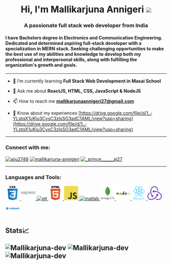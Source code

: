 <h1 align="center">Hi, I'm Mallikarjuna Annigeri <img src="https://github.com/TheDudeThatCode/TheDudeThatCode/blob/master/Assets/Hi.gif" width="28px"></h1>
<h3 align="center">A passionate full stack web developer from India</h3>
<h4>I have Bachelors degree in Electronics and Communication Engineering. Dedicated and determined aspiring full-stack developer with a specialization in MERN stack. Seeking challenging opportunities to make the best use of my abilities and knowledge to develop both my professional and interpersonal skills, along with fulfilling the organization's growth and goals.</h4>

<hr/>

- 🌱 I’m currently learning **Full Stack Web Development in Masai School**

- 💬 Ask me about **ReactJS, HTML, CSS, JavaScript & NodeJS**

- 📫 How to reach me **mallikarjunaannigeri27@gmail.com**

- 📄 Know about my experiences [https://drive.google.com/file/d/1_-YLstqX1uKlu3CysC3zlsSG3adC1AML/view?usp=sharing](https://drive.google.com/file/d/1_-YLstqX1uKlu3CysC3zlsSG3adC1AML/view?usp=sharing)

<hr/>

<h3 align="left">Connect with me:</h3>
<p align="left">
<a href="https://twitter.com/ajju2748" target="blank"><img align="center" src="https://raw.githubusercontent.com/rahuldkjain/github-profile-readme-generator/master/src/images/icons/Social/twitter.svg" alt="ajju2748" height="35" width="45" /></a>
<a href="https://linkedin.com/in/mallikarjuna-annigeri" target="blank"><img align="center" src="https://raw.githubusercontent.com/rahuldkjain/github-profile-readme-generator/master/src/images/icons/Social/linked-in-alt.svg" alt="mallikarjuna-annigeri" height="35" width="45" /></a>
<a href="https://instagram.com/_prince______aj27" target="blank"><img align="center" src="https://raw.githubusercontent.com/rahuldkjain/github-profile-readme-generator/master/src/images/icons/Social/instagram.svg" alt="_prince______aj27" height="35" width="45" /></a>
</p>

<hr/>

<h3 align="left">Languages and Tools:</h3>
<p align="left"> <a href="https://www.w3schools.com/css/" target="_blank" rel="noreferrer"> <img src="https://raw.githubusercontent.com/devicons/devicon/master/icons/css3/css3-original-wordmark.svg" alt="css3" width="45" height="45"/> </a> <a href="https://expressjs.com" target="_blank" rel="noreferrer"> <img src="https://raw.githubusercontent.com/devicons/devicon/master/icons/express/express-original-wordmark.svg" alt="express" width="45" height="45"/> </a> <a href="https://git-scm.com/" target="_blank" rel="noreferrer"> <img src="https://www.vectorlogo.zone/logos/git-scm/git-scm-icon.svg" alt="git" width="45" height="45"/> </a> <a href="https://www.w3.org/html/" target="_blank" rel="noreferrer"> <img src="https://raw.githubusercontent.com/devicons/devicon/master/icons/html5/html5-original-wordmark.svg" alt="html5" width="45" height="45"/> </a> <a href="https://developer.mozilla.org/en-US/docs/Web/JavaScript" target="_blank" rel="noreferrer"> <img src="https://raw.githubusercontent.com/devicons/devicon/master/icons/javascript/javascript-original.svg" alt="javascript" width="45" height="45"/> </a> <a href="https://www.mathworks.com/" target="_blank" rel="noreferrer"> <img src="https://upload.wikimedia.org/wikipedia/commons/2/21/Matlab_Logo.png" alt="matlab" width="45" height="45"/> </a> <a href="https://www.mongodb.com/" target="_blank" rel="noreferrer"> <img src="https://raw.githubusercontent.com/devicons/devicon/master/icons/mongodb/mongodb-original-wordmark.svg" alt="mongodb" width="45" height="45"/> </a> <a href="https://nodejs.org" target="_blank" rel="noreferrer"> <img src="https://raw.githubusercontent.com/devicons/devicon/master/icons/nodejs/nodejs-original-wordmark.svg" alt="nodejs" width="45" height="45"/> </a> <a href="https://reactjs.org/" target="_blank" rel="noreferrer"> <img src="https://raw.githubusercontent.com/devicons/devicon/master/icons/react/react-original-wordmark.svg" alt="react" width="45" height="45"/> </a> <a href="https://redux.js.org" target="_blank" rel="noreferrer"> <img src="https://raw.githubusercontent.com/devicons/devicon/master/icons/redux/redux-original.svg" alt="redux" width="45" height="45"/> </a> <a href="https://webpack.js.org" target="_blank" rel="noreferrer"> <img src="https://raw.githubusercontent.com/devicons/devicon/d00d0969292a6569d45b06d3f350f463a0107b0d/icons/webpack/webpack-original-wordmark.svg" alt="webpack" width="45" height="45"/> </a> </p>


<!-- 
<h1 align="center">Hi, I'm Mallikarjuna Annigeri <img src="https://github.com/TheDudeThatCode/TheDudeThatCode/blob/master/Assets/Hi.gif" width="28px"></h1></h1>
<h3 align="center">A passionate full stack web developer from India</h3>
<p>I have Bachelors degree in Computer Science. Dedicated and determined aspiring full-stack developer with a specialization in MERN stack. Seeking challenging opportunities to make the best use of my abilities and knowledge to develop both my professional and interpersonal skills, along with fulfilling the organization's growth and goals.</p>

- 🌱 I’m currently learning **Full Stack Web Development in Masai School**

- 📫 How to reach me **mallikarjunaannigeri27@gmail.com**

- 📄 Know about my experiences [https://drive.google.com/file/d/1_-YLstqX1uKlu3CysC3zlsSG3adC1AML/view?usp=sharing](https://drive.google.com/file/d/1_-YLstqX1uKlu3CysC3zlsSG3adC1AML/view?usp=sharing)

<h3 align="left">🍵Connect with me</h3>
<p align="left">
<a href="https://twitter.com/ajju2748" target="blank"><img align="center" src="https://raw.githubusercontent.com/rahuldkjain/github-profile-readme-generator/master/src/images/icons/Social/twitter.svg" alt="ajju2748" height="30" width="40" /></a>
<a href="https://linkedin.com/in/mallikarjuna-annigeri" target="blank"><img align="center" src="https://raw.githubusercontent.com/rahuldkjain/github-profile-readme-generator/master/src/images/icons/Social/linked-in-alt.svg" alt="mallikarjuna-annigeri" height="30" width="40" /></a>
<a href="https://instagram.com/_prince______aj27" target="blank"><img align="center" src="https://raw.githubusercontent.com/rahuldkjain/github-profile-readme-generator/master/src/images/icons/Social/instagram.svg" alt="_prince______aj27" height="30" width="40" /></a>
</p>

<h3 align="left">🛠️Languages and Tools:</h3>
<p align="left"> <a href="https://babeljs.io/" target="_blank" rel="noreferrer"> <img src="https://www.vectorlogo.zone/logos/babeljs/babeljs-icon.svg" alt="babel" width="40" height="40"/> </a> <a href="https://www.w3schools.com/css/" target="_blank" rel="noreferrer"> <img src="https://raw.githubusercontent.com/devicons/devicon/master/icons/css3/css3-original-wordmark.svg" alt="css3" width="40" height="40"/> </a> <a href="https://expressjs.com" target="_blank" rel="noreferrer"> <img src="https://raw.githubusercontent.com/devicons/devicon/master/icons/express/express-original-wordmark.svg" alt="express" width="40" height="40"/> </a> <a href="https://git-scm.com/" target="_blank" rel="noreferrer"> <img src="https://www.vectorlogo.zone/logos/git-scm/git-scm-icon.svg" alt="git" width="40" height="40"/> </a> <a href="https://www.w3.org/html/" target="_blank" rel="noreferrer"> <img src="https://raw.githubusercontent.com/devicons/devicon/master/icons/html5/html5-original-wordmark.svg" alt="html5" width="40" height="40"/> </a> <a href="https://developer.mozilla.org/en-US/docs/Web/JavaScript" target="_blank" rel="noreferrer"> <img src="https://raw.githubusercontent.com/devicons/devicon/master/icons/javascript/javascript-original.svg" alt="javascript" width="40" height="40"/> </a> <a href="https://www.mongodb.com/" target="_blank" rel="noreferrer"> <img src="https://raw.githubusercontent.com/devicons/devicon/master/icons/mongodb/mongodb-original-wordmark.svg" alt="mongodb" width="40" height="40"/> </a> <a href="https://nodejs.org" target="_blank" rel="noreferrer"> <img src="https://raw.githubusercontent.com/devicons/devicon/master/icons/nodejs/nodejs-original-wordmark.svg" alt="nodejs" width="40" height="40"/> </a> <a href="https://reactjs.org/" target="_blank" rel="noreferrer"> <img src="https://raw.githubusercontent.com/devicons/devicon/master/icons/react/react-original-wordmark.svg" alt="react" width="40" height="40"/> </a> <a href="https://redux.js.org" target="_blank" rel="noreferrer"> <img src="https://raw.githubusercontent.com/devicons/devicon/master/icons/redux/redux-original.svg" alt="redux" width="40" height="40"/> </a> <a href="https://webpack.js.org" target="_blank" rel="noreferrer"> <img src="https://raw.githubusercontent.com/devicons/devicon/d00d0969292a6569d45b06d3f350f463a0107b0d/icons/webpack/webpack-original-wordmark.svg" alt="webpack" width="40" height="40"/> </a> </p> -->


## Stats📈 <p align="left"> <img width="50%" src="https://github-readme-stats.vercel.app/api/top-langs?username=Mallikarjuna-dev&show_icons=true&theme=dracula&title_color=ff8000&text_color=ffffff&bg_color=6a6a6a&locale=en&layout=compact&hide_border=true" alt="Mallikarjuna-dev" />  <img width="50%" src="https://github-readme-stats.vercel.app/api?username=Mallikarjuna-dev&show_icons=true&theme=dracula&title_color=ff8000&text_color=ffffff&bg_color=6a6a6a&locale=en&hide_border=true" alt="Mallikarjuna-dev" /> <img width="50%" src="https://github-readme-streak-stats.herokuapp.com/?user=Mallikarjuna-dev&theme=highcontrast&hide_border=true" alt="Mallikarjuna-dev" /> </p>


<!--
**Mallikarjuna-dev/Mallikarjuna-dev** is a ✨ _special_ ✨ repository because its `README.md` (this file) appears on your GitHub profile.

Here are some ideas to get you started:

- 🔭 I’m currently working on ...
- 🌱 I’m currently learning ...
- 👯 I’m looking to collaborate on ...
- 🤔 I’m looking for help with ...
- 💬 Ask me about ...
- 📫 How to reach me: ...
- 😄 Pronouns: ...
- ⚡ Fun fact: ...
-->
